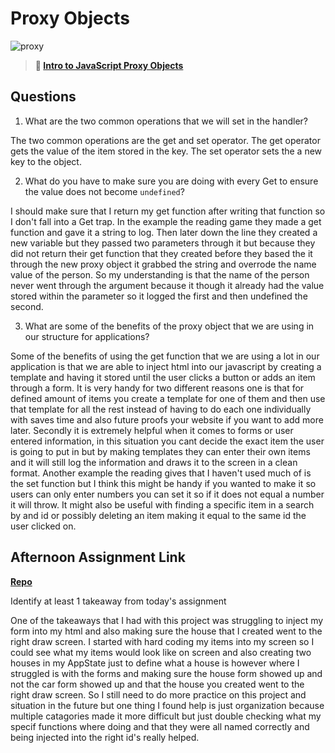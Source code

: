 # Proxy Objects

![proxy](https://bcw.blob.core.windows.net/public/img/journals/5120113092091727)

> **📖 [Intro to JavaScript Proxy Objects](https://codeworksacademy.com/fs-student-guide/resources/wk3/03-Proxies)**

## Questions

1. What are the two common operations that we will set in the handler?

The two common operations are the get and set operator. The get operator gets the value of the item stored in the key. The set operator sets the a new key to the object.


2. What do you have to make sure you are doing with every Get to ensure the value does not become `undefined`?

I should make sure that I return my get function after writing that function so I don't fall into a Get trap. In the example the reading game they made a get function and gave it a string to log. Then later down the line they created a new variable but they passed two parameters through it but because they did not return their get function that they created before they based the it through the new proxy object it grabbed the string and overrode the name value of the person. So my understanding is that the name of the person never went through the argument because it though it already had the value stored within the parameter so it logged the first and then undefined the second.


3. What are some of the benefits of the proxy object that we are using in our structure for applications?

Some of the benefits of using the get function that we are using a lot in our application is that we are able to inject html into our javascript by creating a template and having it stored until the user clicks a button or adds an item through a form. It is very handy for two different reasons one is that for defined amount of items you create a template for one of them and then use that template for all the rest instead of having to do each one individually with saves time and also future proofs your website if you want to add more later. Secondly it is extremely helpful when it comes to forms or user entered information, in this situation you cant decide the exact item the user is going to put in but by making templates they can enter their own items and it will still log the information and draws it to the screen in a clean format. Another example the reading gives that I haven't used much of is the set function but I think this might be handy if you wanted to make it so users can only enter numbers you can set it so if it does not equal a number it will throw. It might also be useful with finding a specific item in a search by and id or possibly deleting an item making it equal to the same id the user clicked on.


## Afternoon Assignment Link

**[Repo](https://tylerrice27.github.io/late-spring22-mvcGregslist/#)**

Identify at least 1 takeaway from today's assignment


One of the takeaways that I had with this project was struggling to inject my form into my html and also making sure the house that I created went to the right draw screen. I started with hard coding my items into my screen so I could see what my items would look like on screen and also creating two houses in my AppState just to define what a house is however where I struggled is with the forms and making sure the house form showed up and not the car form showed up and that the house you created went to the right draw screen. So I still need to do more practice on this project and situation in the future but one thing I found help is just organization because multiple catagories made it more difficult but just double checking what my specif functions where doing and that they were all named correctly and being injected into the right id's really helped.